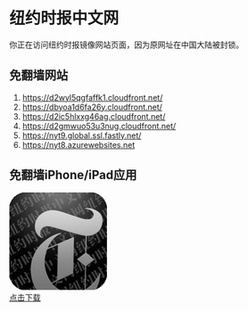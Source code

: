 <h1>纽约时报中文网</h1>
<p>你正在访问纽约时报镜像网站页面，因为原网址在中国大陆被封锁。</p>
<h2>免翻墙网站</h2>
<ol>
<li><a href="https://d2wyl5qgfaffk1.cloudfront.net/" target="1">https://d2wyl5qgfaffk1.cloudfront.net/</a></li>
<li><a href="https://dbyoa1d6fa26y.cloudfront.net/" target="2">https://dbyoa1d6fa26y.cloudfront.net/</a></li>
<li><a href="https://d2ic5hlxxg46ag.cloudfront.net/" target="3">https://d2ic5hlxxg46ag.cloudfront.net/</a></li>
<li><a href="https://d2gmwuo53u3nug.cloudfront.net/" target="4">https://d2gmwuo53u3nug.cloudfront.net/</a></li>
<li><a href="https://nyt9.global.ssl.fastly.net/" target="5">https://nyt9.global.ssl.fastly.net/</a></li>
<li><a href="https://nyt8.azurewebsites.net" target="6">https://nyt8.azurewebsites.net</a></li>
</ol>
<h2>免翻墙iPhone/iPad应用</h2>
<p>
	<a href="https://itunes.apple.com/cn/app/niu-yue-shi-bao-zhong-wen-wang/id807498298?mt=8">
		<img src="icon175x175.jpeg" />
		<br/>点击下载
	</a>
</p>